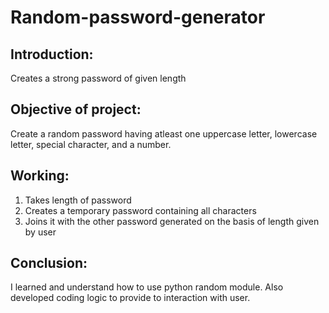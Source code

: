 # Random-password-generator
## Introduction:
Creates a strong password of given length
## Objective of project:
Create a random password having atleast one uppercase letter, lowercase letter, special character, and a number.
## Working:
1. Takes length of password
2. Creates a temporary password containing all characters
3. Joins it with the other password generated on the basis of length given by user
## Conclusion:
I learned and understand how to use python random module.
Also developed coding logic to provide to interaction with user.

